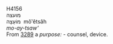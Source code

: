 <body>
  <p>H4156<br>  מועצה  <br> מוֹעֵצָה  ‎  mô‛êtsâh  <br><i>mo-ay-tsaw‘ </i><br>From <a href="h3289.htm">3289</a>  a <i>purpose: - </i>counsel, device.<br></p>
 </body>